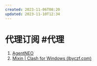 ```yaml
---
created: 2023-11-06T08:20
updated: 2023-11-10T12:34
---
```

# 代理订阅 #代理
1. [AgentNEO](https://agentneo.tech/services/579fd518db1b42999ce92d302c0d04c9)
2. [Mixin | Clash for Windows (lbyczf.com)](https://docs.cfw.lbyczf.com/contents/mixin.html#javascript)